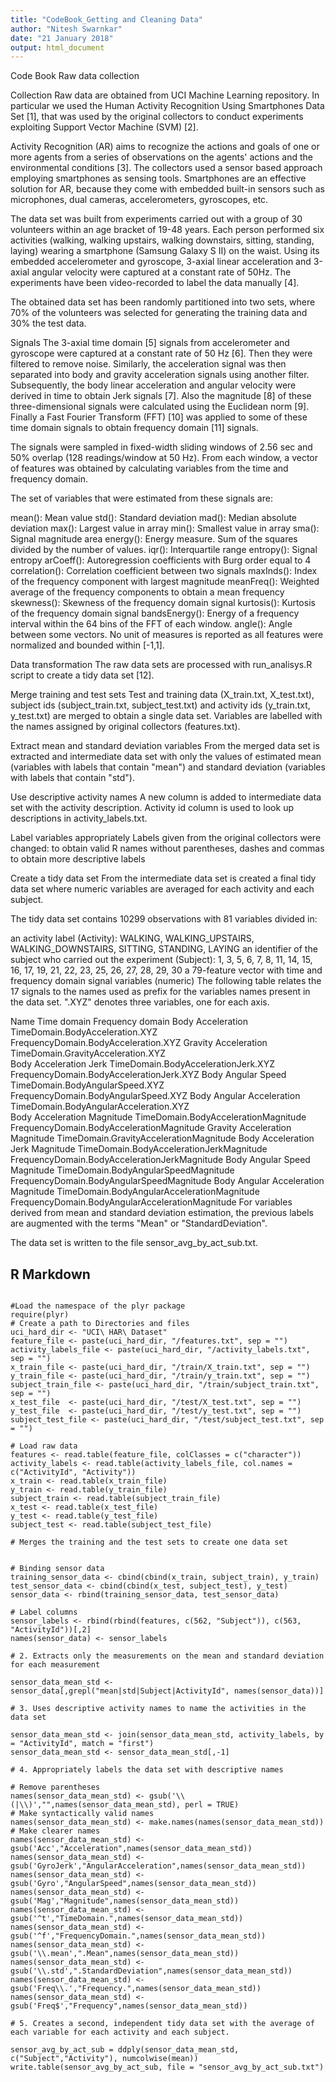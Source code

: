 ```yaml
---
title: "CodeBook_Getting and Cleaning Data"
author: "Nitesh Swarnkar"
date: "21 January 2018"
output: html_document
---
```

Code Book
Raw data collection

Collection
Raw data are obtained from UCI Machine Learning repository. In particular we used the Human Activity Recognition Using Smartphones Data Set [1], that was used by the original collectors to conduct experiments exploiting Support Vector Machine (SVM) [2].

Activity Recognition (AR) aims to recognize the actions and goals of one or more agents from a series of observations on the agents' actions and the environmental conditions [3]. The collectors used a sensor based approach employing smartphones as sensing tools. Smartphones are an effective solution for AR, because they come with embedded built-in sensors such as microphones, dual cameras, accelerometers, gyroscopes, etc.

The data set was built from experiments carried out with a group of 30 volunteers within an age bracket of 19-48 years. Each person performed six activities (walking, walking upstairs, walking downstairs, sitting, standing, laying) wearing a smartphone (Samsung Galaxy S II) on the waist. Using its embedded accelerometer and gyroscope, 3-axial linear acceleration and 3-axial angular velocity were captured at a constant rate of 50Hz. The experiments have been video-recorded to label the data manually [4].

The obtained data set has been randomly partitioned into two sets, where 70% of the volunteers was selected for generating the training data and 30% the test data.

Signals
The 3-axial time domain [5] signals from accelerometer and gyroscope were captured at a constant rate of 50 Hz [6]. Then they were filtered to remove noise. Similarly, the acceleration signal was then separated into body and gravity acceleration signals using another filter. Subsequently, the body linear acceleration and angular velocity were derived in time to obtain Jerk signals [7]. Also the magnitude [8] of these three-dimensional signals were calculated using the Euclidean norm [9]. Finally a Fast Fourier Transform (FFT) [10] was applied to some of these time domain signals to obtain frequency domain [11] signals.

The signals were sampled in fixed-width sliding windows of 2.56 sec and 50% overlap (128 readings/window at 50 Hz). From each window, a vector of features was obtained by calculating variables from the time and frequency domain.

The set of variables that were estimated from these signals are:

mean(): Mean value
std(): Standard deviation
mad(): Median absolute deviation
max(): Largest value in array
min(): Smallest value in array
sma(): Signal magnitude area
energy(): Energy measure. Sum of the squares divided by the number of values.
iqr(): Interquartile range
entropy(): Signal entropy
arCoeff(): Autoregression coefficients with Burg order equal to 4
correlation(): Correlation coefficient between two signals
maxInds(): Index of the frequency component with largest magnitude
meanFreq(): Weighted average of the frequency components to obtain a mean frequency
skewness(): Skewness of the frequency domain signal
kurtosis(): Kurtosis of the frequency domain signal
bandsEnergy(): Energy of a frequency interval within the 64 bins of the FFT of each window.
angle(): Angle between some vectors.
No unit of measures is reported as all features were normalized and bounded within [-1,1].

Data transformation
The raw data sets are processed with run_analisys.R script to create a tidy data set [12].

Merge training and test sets
Test and training data (X_train.txt, X_test.txt), subject ids (subject_train.txt, subject_test.txt) and activity ids (y_train.txt, y_test.txt) are merged to obtain a single data set. Variables are labelled with the names assigned by original collectors (features.txt).

Extract mean and standard deviation variables
From the merged data set is extracted and intermediate data set with only the values of estimated mean (variables with labels that contain "mean") and standard deviation (variables with labels that contain "std").

Use descriptive activity names
A new column is added to intermediate data set with the activity description. Activity id column is used to look up descriptions in activity_labels.txt.

Label variables appropriately
Labels given from the original collectors were changed: to obtain valid R names without parentheses, dashes and commas to obtain more descriptive labels

Create a tidy data set
From the intermediate data set is created a final tidy data set where numeric variables are averaged for each activity and each subject.

The tidy data set contains 10299 observations with 81 variables divided in:

an activity label (Activity): WALKING, WALKING_UPSTAIRS, WALKING_DOWNSTAIRS, SITTING, STANDING, LAYING
an identifier of the subject who carried out the experiment (Subject): 1, 3, 5, 6, 7, 8, 11, 14, 15, 16, 17, 19, 21, 22, 23, 25, 26, 27, 28, 29, 30
a 79-feature vector with time and frequency domain signal variables (numeric)
The following table relates the 17 signals to the names used as prefix for the variables names present in the data set. ".XYZ" denotes three variables, one for each axis.

Name	Time domain	Frequency domain
Body Acceleration	TimeDomain.BodyAcceleration.XYZ	FrequencyDomain.BodyAcceleration.XYZ
Gravity Acceleration	TimeDomain.GravityAcceleration.XYZ	
Body Acceleration Jerk	TimeDomain.BodyAccelerationJerk.XYZ	FrequencyDomain.BodyAccelerationJerk.XYZ
Body Angular Speed	TimeDomain.BodyAngularSpeed.XYZ	FrequencyDomain.BodyAngularSpeed.XYZ
Body Angular Acceleration	TimeDomain.BodyAngularAcceleration.XYZ	
Body Acceleration Magnitude	TimeDomain.BodyAccelerationMagnitude	FrequencyDomain.BodyAccelerationMagnitude
Gravity Acceleration Magnitude	TimeDomain.GravityAccelerationMagnitude	
Body Acceleration Jerk Magnitude	TimeDomain.BodyAccelerationJerkMagnitude	FrequencyDomain.BodyAccelerationJerkMagnitude
Body Angular Speed Magnitude	TimeDomain.BodyAngularSpeedMagnitude	FrequencyDomain.BodyAngularSpeedMagnitude
Body Angular Acceleration Magnitude	TimeDomain.BodyAngularAccelerationMagnitude	FrequencyDomain.BodyAngularAccelerationMagnitude
For variables derived from mean and standard deviation estimation, the previous labels are augmented with the terms "Mean" or "StandardDeviation".

The data set is written to the file sensor_avg_by_act_sub.txt.
## R Markdown
```{r}

#Load the namespace of the plyr package
require(plyr)
# Create a path to Directories and files
uci_hard_dir <- "UCI\ HAR\ Dataset"
feature_file <- paste(uci_hard_dir, "/features.txt", sep = "")
activity_labels_file <- paste(uci_hard_dir, "/activity_labels.txt", sep = "")
x_train_file <- paste(uci_hard_dir, "/train/X_train.txt", sep = "")
y_train_file <- paste(uci_hard_dir, "/train/y_train.txt", sep = "")
subject_train_file <- paste(uci_hard_dir, "/train/subject_train.txt", sep = "")
x_test_file  <- paste(uci_hard_dir, "/test/X_test.txt", sep = "")
y_test_file  <- paste(uci_hard_dir, "/test/y_test.txt", sep = "")
subject_test_file <- paste(uci_hard_dir, "/test/subject_test.txt", sep = "")

# Load raw data
features <- read.table(feature_file, colClasses = c("character"))
activity_labels <- read.table(activity_labels_file, col.names = c("ActivityId", "Activity"))
x_train <- read.table(x_train_file)
y_train <- read.table(y_train_file)
subject_train <- read.table(subject_train_file)
x_test <- read.table(x_test_file)
y_test <- read.table(y_test_file)
subject_test <- read.table(subject_test_file)

# Merges the training and the test sets to create one data set


# Binding sensor data
training_sensor_data <- cbind(cbind(x_train, subject_train), y_train)
test_sensor_data <- cbind(cbind(x_test, subject_test), y_test)
sensor_data <- rbind(training_sensor_data, test_sensor_data)

# Label columns
sensor_labels <- rbind(rbind(features, c(562, "Subject")), c(563, "ActivityId"))[,2]
names(sensor_data) <- sensor_labels

# 2. Extracts only the measurements on the mean and standard deviation for each measurement

sensor_data_mean_std <- sensor_data[,grepl("mean|std|Subject|ActivityId", names(sensor_data))]

# 3. Uses descriptive activity names to name the activities in the data set

sensor_data_mean_std <- join(sensor_data_mean_std, activity_labels, by = "ActivityId", match = "first")
sensor_data_mean_std <- sensor_data_mean_std[,-1]

# 4. Appropriately labels the data set with descriptive names

# Remove parentheses
names(sensor_data_mean_std) <- gsub('\\(|\\)',"",names(sensor_data_mean_std), perl = TRUE)
# Make syntactically valid names
names(sensor_data_mean_std) <- make.names(names(sensor_data_mean_std))
# Make clearer names
names(sensor_data_mean_std) <- gsub('Acc',"Acceleration",names(sensor_data_mean_std))
names(sensor_data_mean_std) <- gsub('GyroJerk',"AngularAcceleration",names(sensor_data_mean_std))
names(sensor_data_mean_std) <- gsub('Gyro',"AngularSpeed",names(sensor_data_mean_std))
names(sensor_data_mean_std) <- gsub('Mag',"Magnitude",names(sensor_data_mean_std))
names(sensor_data_mean_std) <- gsub('^t',"TimeDomain.",names(sensor_data_mean_std))
names(sensor_data_mean_std) <- gsub('^f',"FrequencyDomain.",names(sensor_data_mean_std))
names(sensor_data_mean_std) <- gsub('\\.mean',".Mean",names(sensor_data_mean_std))
names(sensor_data_mean_std) <- gsub('\\.std',".StandardDeviation",names(sensor_data_mean_std))
names(sensor_data_mean_std) <- gsub('Freq\\.',"Frequency.",names(sensor_data_mean_std))
names(sensor_data_mean_std) <- gsub('Freq$',"Frequency",names(sensor_data_mean_std))

# 5. Creates a second, independent tidy data set with the average of each variable for each activity and each subject.

sensor_avg_by_act_sub = ddply(sensor_data_mean_std, c("Subject","Activity"), numcolwise(mean))
write.table(sensor_avg_by_act_sub, file = "sensor_avg_by_act_sub.txt")
```


